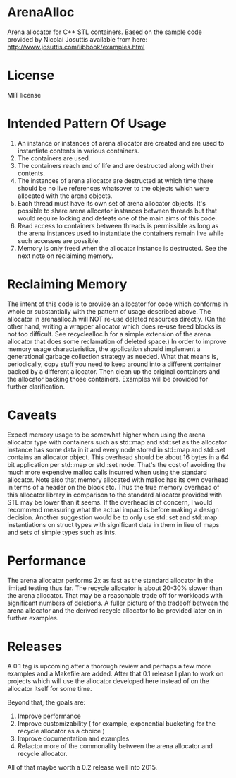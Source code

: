 ArenaAlloc
==============

Arena allocator for C++ STL containers.  Based on the sample code provided by Nicolai Josuttis available from here:
http://www.josuttis.com/libbook/examples.html

License
=======
MIT license


Intended Pattern Of Usage
=========================

1.  An instance or instances of arena allocator are created and are used to instantiate contents in various containers.
2.  The containers are used.
3.  The containers reach end of life and are destructed along with their contents.
4.  The instances of arena allocator are destructed at which time there should be no live references whatsover to the objects which were allocated with the arena objects.
5.  Each thread must have its own set of arena allocator objects.  It's possible to share arena allocator instances between threads but that would require locking and defeats one of the main aims of this code.  
6.  Read access to containers between threads is permissible as long as the arena instances used to instantiate the containers remain live while such accesses are possible.
7.  Memory is only freed when the allocator instance is destructed.  See the next note on reclaiming memory.

Reclaiming Memory
=================

The intent of this code is to provide an allocator for code which conforms in whole or substantially with the pattern of usage described above.  The allocator in arenaalloc.h will NOT re-use deleted resources directly.  (On the other hand, writing a wrapper allocator which does re-use freed blocks is not too difficult.  See recyclealloc.h for a simple extension of the arena allocator that does some reclamation of deleted space.)  In order to improve memory usage characteristics, the application should implement a generational garbage collection strategy as needed.  What that means is, periodically, copy stuff you need to keep around into a different container backed by a different allocator.  Then clean up the original containers and the allocator backing those containers.  Examples will be provided for further clarification.

Caveats
=======

Expect memory usage to be somewhat higher when using the arena allocator type with containers such as std::map and std::set as the allocator instance has some data in it and every node stored in std::map and std::set contains an allocator object.  This overhead should be about 16 bytes in a 64 bit application per std::map or std::set node.  That's the cost of avoiding the much more expensive malloc calls incurred when using the standard allocator.  Note also that memory allocated with malloc has its own overhead in terms of a header on the block etc.  Thus the true memory overhead of this allocator library in comparison to the standard allocator provided with STL may be lower than it seems.  If the overhead is of concern, I would recommend measuring what the actual impact is before making a design decision.  Another suggestion would be to only use std::set and std::map instantiations on struct types with significant data in them in lieu of maps and sets of simple types such as ints.

Performance
===========

The arena allocator performs 2x as fast as the standard allocator in the limited testing thus far.  The recycle allocator is about 20-30% slower than the arena allocator.  That may be a reasonable trade off for workloads with significant numbers of deletions.  A fuller picture of the tradeoff between the arena allocator and the derived recycle allocator to be provided later on in further examples.

Releases
=========

A 0.1 tag is upcoming after a thorough review and perhaps a few more examples and a Makefile are added.  After that 0.1 release I plan to work on projects which will use the allocator developed here instead of on the allocator itself for some time.  

Beyond that, the goals are:
1.  Improve performance
2.  Improve customizability ( for example, exponential bucketing for the recycle allocator as a choice )
3.  Improve documentation and examples
4.  Refactor more of the commonality between the arena allocator and recycle allocator.

All of that maybe worth a 0.2 release well into 2015.  

